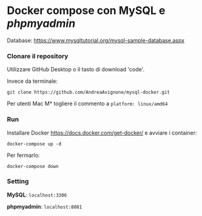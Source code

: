 # Docker compose con MySQL e *phpmyadmin*

Database: https://www.mysqltutorial.org/mysql-sample-database.aspx

### Clonare il repository
Utilizzare GitHub Desktop o il tasto di download 'code'.

Invece da terminale:
```
git clone https://github.com/AndreaAvignone/mysql-docker.git
```

Per utenti Mac M* togliere il commento a ```platform: linux/amd64```

### Run
Installare Docker https://docs.docker.com/get-docker/ e avviare i container:
```
docker-compose up -d
```

Per fermarlo:
```
docker-compose down
```
### Setting
**MySQL**: ```localhost:3306```

**phpmyadmin**: ```localhost:8081```
